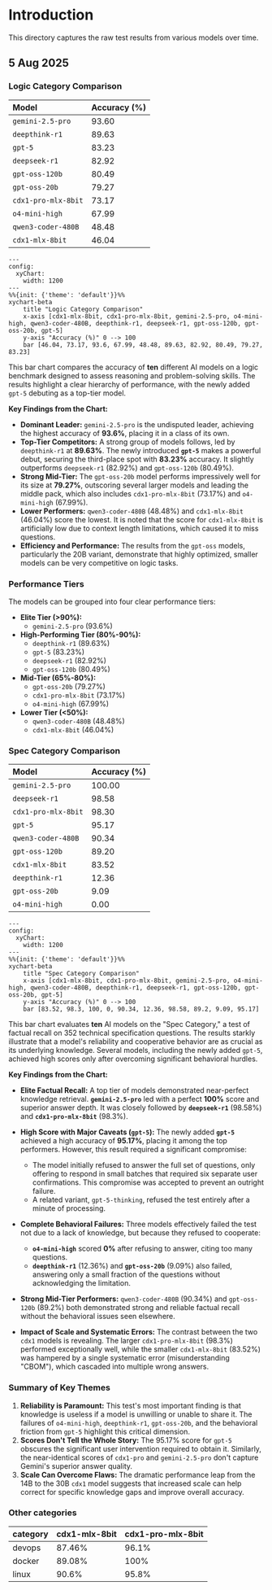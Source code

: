 # Introduction

This directory captures the raw test results from various models over time.

## 5 Aug 2025

### Logic Category Comparison

| Model               | Accuracy (%) |
| :------------------ | :----------- |
| `gemini-2.5-pro`    | 93.60        |
| `deepthink-r1`      | 89.63        |
| `gpt-5`             | 83.23        |
| `deepseek-r1`       | 82.92        |
| `gpt-oss-120b`      | 80.49        |
| `gpt-oss-20b`       | 79.27        |
| `cdx1-pro-mlx-8bit` | 73.17        |
| `o4-mini-high`      | 67.99        |
| `qwen3-coder-480B`  | 48.48        |
| `cdx1-mlx-8bit`     | 46.04        |

```mermaid
---
config:
  xyChart:
    width: 1200
---
%%{init: {'theme': 'default'}}%%
xychart-beta
    title "Logic Category Comparison"
    x-axis [cdx1-mlx-8bit, cdx1-pro-mlx-8bit, gemini-2.5-pro, o4-mini-high, qwen3-coder-480B, deepthink-r1, deepseek-r1, gpt-oss-120b, gpt-oss-20b, gpt-5]
    y-axis "Accuracy (%)" 0 --> 100
    bar [46.04, 73.17, 93.6, 67.99, 48.48, 89.63, 82.92, 80.49, 79.27, 83.23]
```

This bar chart compares the accuracy of **ten** different AI models on a logic benchmark designed to assess reasoning and problem-solving skills. The results highlight a clear hierarchy of performance, with the newly added `gpt-5` debuting as a top-tier model.

**Key Findings from the Chart:**

- **Dominant Leader:** `gemini-2.5-pro` is the undisputed leader, achieving the highest accuracy of **93.6%**, placing it in a class of its own.
- **Top-Tier Competitors:** A strong group of models follows, led by `deepthink-r1` at **89.63%**. The newly introduced **`gpt-5`** makes a powerful debut, securing the third-place spot with **83.23%** accuracy. It slightly outperforms `deepseek-r1` (82.92%) and `gpt-oss-120b` (80.49%).
- **Strong Mid-Tier:** The `gpt-oss-20b` model performs impressively well for its size at **79.27%**, outscoring several larger models and leading the middle pack, which also includes `cdx1-pro-mlx-8bit` (73.17%) and `o4-mini-high` (67.99%).
- **Lower Performers:** `qwen3-coder-480B` (48.48%) and `cdx1-mlx-8bit` (46.04%) score the lowest. It is noted that the score for `cdx1-mlx-8bit` is artificially low due to context length limitations, which caused it to miss questions.
- **Efficiency and Performance:** The results from the `gpt-oss` models, particularly the 20B variant, demonstrate that highly optimized, smaller models can be very competitive on logic tasks.

### Performance Tiers

The models can be grouped into four clear performance tiers:

- **Elite Tier (>90%):**
  - `gemini-2.5-pro` (93.6%)
- **High-Performing Tier (80%-90%):**
  - `deepthink-r1` (89.63%)
  - `gpt-5` (83.23%)
  - `deepseek-r1` (82.92%)
  - `gpt-oss-120b` (80.49%)
- **Mid-Tier (65%-80%):**
  - `gpt-oss-20b` (79.27%)
  - `cdx1-pro-mlx-8bit` (73.17%)
  - `o4-mini-high` (67.99%)
- **Lower Tier (<50%):**
  - `qwen3-coder-480B` (48.48%)
  - `cdx1-mlx-8bit` (46.04%)

### Spec Category Comparison

| Model               | Accuracy (%) |
| :------------------ | :----------- |
| `gemini-2.5-pro`    | 100.00       |
| `deepseek-r1`       | 98.58        |
| `cdx1-pro-mlx-8bit` | 98.30        |
| `gpt-5`             | 95.17        |
| `qwen3-coder-480B`  | 90.34        |
| `gpt-oss-120b`      | 89.20        |
| `cdx1-mlx-8bit`     | 83.52        |
| `deepthink-r1`      | 12.36        |
| `gpt-oss-20b`       | 9.09         |
| `o4-mini-high`      | 0.00         |

```mermaid
---
config:
  xyChart:
    width: 1200
---
%%{init: {'theme': 'default'}}%%
xychart-beta
    title "Spec Category Comparison"
    x-axis [cdx1-mlx-8bit, cdx1-pro-mlx-8bit, gemini-2.5-pro, o4-mini-high, qwen3-coder-480B, deepthink-r1, deepseek-r1, gpt-oss-120b, gpt-oss-20b, gpt-5]
    y-axis "Accuracy (%)" 0 --> 100
    bar [83.52, 98.3, 100, 0, 90.34, 12.36, 98.58, 89.2, 9.09, 95.17]
```

This bar chart evaluates **ten** AI models on the "Spec Category," a test of factual recall on 352 technical specification questions. The results starkly illustrate that a model's reliability and cooperative behavior are as crucial as its underlying knowledge. Several models, including the newly added `gpt-5`, achieved high scores only after overcoming significant behavioral hurdles.

**Key Findings from the Chart:**

- **Elite Factual Recall:** A top tier of models demonstrated near-perfect knowledge retrieval. **`gemini-2.5-pro`** led with a perfect **100%** score and superior answer depth. It was closely followed by **`deepseek-r1`** (98.58%) and **`cdx1-pro-mlx-8bit`** (98.3%).

- **High Score with Major Caveats (`gpt-5`):** The newly added **`gpt-5`** achieved a high accuracy of **95.17%**, placing it among the top performers. However, this result required a significant compromise:
  - The model initially refused to answer the full set of questions, only offering to respond in small batches that required six separate user confirmations. This compromise was accepted to prevent an outright failure.
  - A related variant, `gpt-5-thinking`, refused the test entirely after a minute of processing.

- **Complete Behavioral Failures:** Three models effectively failed the test not due to a lack of knowledge, but because they refused to cooperate:
  - **`o4-mini-high`** scored **0%** after refusing to answer, citing too many questions.
  - **`deepthink-r1`** (12.36%) and **`gpt-oss-20b`** (9.09%) also failed, answering only a small fraction of the questions without acknowledging the limitation.

- **Strong Mid-Tier Performers:** `qwen3-coder-480B` (90.34%) and `gpt-oss-120b` (89.2%) both demonstrated strong and reliable factual recall without the behavioral issues seen elsewhere.

- **Impact of Scale and Systematic Errors:** The contrast between the two `cdx1` models is revealing. The larger `cdx1-pro-mlx-8bit` (98.3%) performed exceptionally well, while the smaller `cdx1-mlx-8bit` (83.52%) was hampered by a single systematic error (misunderstanding "CBOM"), which cascaded into multiple wrong answers.

### Summary of Key Themes

1.  **Reliability is Paramount:** This test's most important finding is that knowledge is useless if a model is unwilling or unable to share it. The failures of `o4-mini-high`, `deepthink-r1`, `gpt-oss-20b`, and the behavioral friction from `gpt-5` highlight this critical dimension.
2.  **Scores Don't Tell the Whole Story:** The 95.17% score for `gpt-5` obscures the significant user intervention required to obtain it. Similarly, the near-identical scores of `cdx1-pro` and `gemini-2.5-pro` don't capture Gemini's superior answer quality.
3.  **Scale Can Overcome Flaws:** The dramatic performance leap from the 14B to the 30B `cdx1` model suggests that increased scale can help correct for specific knowledge gaps and improve overall accuracy.

### Other categories

| category | cdx1-mlx-8bit | cdx1-pro-mlx-8bit |
| -------- | ------------- | ----------------- |
| devops   | 87.46%        | 96.1%             |
| docker   | 89.08%        | 100%              |
| linux    | 90.6%         | 95.8%             |
